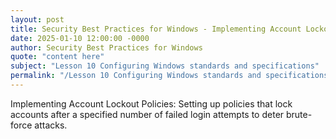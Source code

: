 ```yaml
---
layout: post
title: Security Best Practices for Windows - Implementing Account Lockout Policies
date: 2025-01-10 12:00:00 -0000
author: Security Best Practices for Windows
quote: "content here"
subject: "Lesson 10 Configuring Windows standards and specifications"
permalink: "/Lesson 10 Configuring Windows standards and specifications/Security Best Practices for Windows/Security Best Practices for Windows - Implementing Account Lockout Policies"
---
```


Implementing Account Lockout Policies: Setting up policies that lock accounts after a specified number of failed login attempts to deter brute-force attacks.
